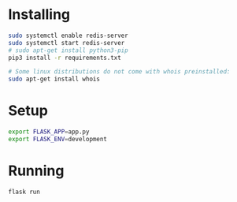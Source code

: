 # Installing
```bash
sudo systemctl enable redis-server
sudo systemctl start redis-server
# sudo apt-get install python3-pip
pip3 install -r requirements.txt

# Some linux distributions do not come with whois preinstalled:
sudo apt-get install whois
```

# Setup
```bash
export FLASK_APP=app.py
export FLASK_ENV=development
```

# Running
```bash
flask run
```